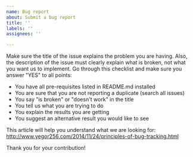 ```yaml
---
name: Bug report
about: Submit a bug report
title: ''
labels: ''
assignees: ''

---
```


Make sure the title of the issue explains the problem you are having. Also, the description of the issue must clearly explain what is broken, not what you want us to implement. Go through this checklist and make sure you answer "YES" to all points:

  - You have all pre-requisites listed in README.md installed
  - You are sure that you are not reporting a duplicate (search all issues)
  - You say "is broken" or "doesn't work" in the title
  - You tell us what you are trying to do
  - You explain the results you are getting
  - You suggest an alternative result you would like to see

This article will help you understand what we are looking for: http://www.yegor256.com/2014/11/24/principles-of-bug-tracking.html

Thank you for your contribution!
